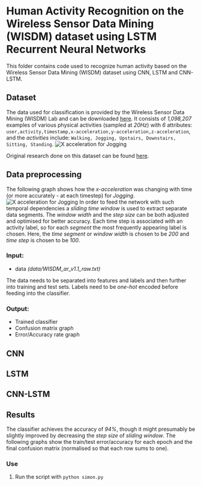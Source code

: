 
# Human Activity Recognition on the Wireless Sensor Data Mining (WISDM) dataset using LSTM Recurrent Neural Networks  
This folder contains code used to recognize human activity based on the Wireless Sensor Data Mining (WISDM) dataset using CNN, LSTM and CNN-LSTM.

## Dataset
The data used for classification is provided by the Wireless Sensor Data Mining (WISDM) Lab and can be downloaded  [here](http://www.cis.fordham.edu/wisdm/dataset.php).
It consists of _1,098,207_ examples of various physical activities (sampled at _20Hz_) with _6_ attributes:
`user,activity,timestamp,x-acceleration,y-acceleration,z-acceleration`, and the _activities_ include: `Walking, Jogging, Upstairs, Downstairs, Sitting, Standing`. 
![X acceleration for Jogging](images/activity_type.png)

Original research done on this dataset can be found [here](http://www.cis.fordham.edu/wisdm/public_files/sensorKDD-2010.pdf).


##  Data preprocessing
The following graph shows how the _x-acceleration_ was changing with time (or more accurately - at each timestep) for _Jogging_.
![X acceleration for Jogging](images/jogging_example.png) 
In order to feed the network with such temporal dependencies a _sliding time window_ is used to extract separate data segments. The _window width_ and the _step size_ can be both adjusted and optimised for better accuracy. Each time step is associated with an activity label, so for each _segment_ the most frequently appearing label is chosen. Here, the _time segment_ or _window width_ is chosen to be _200_ and _time step_ is chosen to be _100_.

### Input:
- data _(data/WISDM_ar_v1.1_raw.txt)_

The data needs to be separated into features and labels and then further into training and test sets. Labels need to be _one-hot_ encoded before feeding into the classifier.

### Output:
- Trained classifier
- Confusion matrix graph
- Error/Accuracy rate graph

## CNN

## LSTM

## CNN-LSTM

## Results
The classifier achieves the accuracy of _94%_, though it might presumably be slightly improved by decreasing the _step size_ of _sliding window_.
The following graphs show the train/test error/accuracy for each epoch and the final confusion matrix (normalised so that each row sums to one).


### Use
1. Run the script with  `python simon.py`
